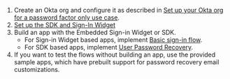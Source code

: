 1. Create an Okta org and configure it as described in [Set up your Okta org for a password factor only use case](/docs/guides/oie-embedded-common-org-setup/nodejs/main/#set-up-your-okta-org-for-a-password-factor-only-use-case).
1. [Set up the SDK and Sign-In Widget](/docs/guides/oie-embedded-common-download-setup-app/nodejs/main/)
1. Build an app with the Embedded Sign-in Widget or SDK.
    * For Sign-in Widget based apps, implement [Basic sign-in flow](docs/guides/oie-embedded-widget-use-case-basic-sign-in/nodejs/main/).
    * For SDK based apps, implement [User Password Recovery](docs/guides/oie-embedded-sdk-use-case-pwd-recovery-mfa/nodejs/main/).
1. If you want to test the flows without building an app, use the provided sample apps, which have prebuilt support for password recovery email customizations.